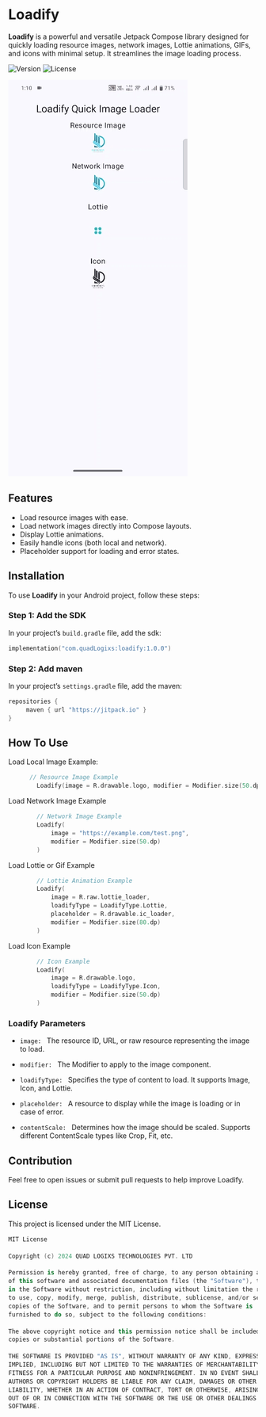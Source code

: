 # Loadify
**Loadify** is a powerful and versatile Jetpack Compose library designed for quickly loading resource images, network images, Lottie animations, GIFs, and icons with minimal setup. It streamlines the image loading process.

![Version](https://img.shields.io/badge/version-1.0.0-blue)
![License](https://img.shields.io/badge/license-MIT-green)

![Alt text](./loadify-ss.gif)

## Features

- Load resource images with ease.
- Load network images directly into Compose layouts.
- Display Lottie animations.
- Easily handle icons (both local and network).
- Placeholder support for loading and error states.

## Installation

To use **Loadify** in your Android project, follow these steps:

### Step 1: Add the SDK 

In your project’s `build.gradle` file, add the sdk:
```kotlin
implementation("com.quadLogixs:loadify:1.0.0")
```
### Step 2: Add maven
In your project’s `settings.gradle` file, add the maven:
```kotlin
repositories {
     maven { url "https://jitpack.io" }
}
```

## How To Use
Load Local Image Example:
```kotlin
      // Resource Image Example
        Loadify(image = R.drawable.logo, modifier = Modifier.size(50.dp))

```
Load Network Image Example
```kotlin
        // Network Image Example
        Loadify(
            image = "https://example.com/test.png",
            modifier = Modifier.size(50.dp)
        )
```
Load Lottie or Gif Example
```kotlin
        // Lottie Animation Example
        Loadify(
            image = R.raw.lottie_loader,
            loadifyType = LoadifyType.Lottie,
            placeholder = R.drawable.ic_loader,
            modifier = Modifier.size(80.dp)
        )
```
Load Icon Example
```kotlin
        // Icon Example
        Loadify(
            image = R.drawable.logo,
            loadifyType = LoadifyType.Icon,
            modifier = Modifier.size(50.dp)
        )
```

### Loadify Parameters

-  `image: ` The resource ID, URL, or raw resource representing the image to load.

-  `modifier: ` The Modifier to apply to the image component.

-  `loadifyType: ` Specifies the type of content to load. It supports Image, Icon, and Lottie.

-  `placeholder: ` A resource to display while the image is loading or in case of error.

-  `contentScale: ` Determines how the image should be scaled. Supports different ContentScale types like Crop, Fit, etc.


## Contribution

Feel free to open issues or submit pull requests to help improve Loadify.

## License

This project is licensed under the MIT License.
```kotlin
MIT License

Copyright (c) 2024 QUAD LOGIXS TECHNOLOGIES PVT. LTD 

Permission is hereby granted, free of charge, to any person obtaining a copy
of this software and associated documentation files (the "Software"), to deal
in the Software without restriction, including without limitation the rights
to use, copy, modify, merge, publish, distribute, sublicense, and/or sell
copies of the Software, and to permit persons to whom the Software is
furnished to do so, subject to the following conditions:

The above copyright notice and this permission notice shall be included in all
copies or substantial portions of the Software.

THE SOFTWARE IS PROVIDED "AS IS", WITHOUT WARRANTY OF ANY KIND, EXPRESS OR
IMPLIED, INCLUDING BUT NOT LIMITED TO THE WARRANTIES OF MERCHANTABILITY,
FITNESS FOR A PARTICULAR PURPOSE AND NONINFRINGEMENT. IN NO EVENT SHALL THE
AUTHORS OR COPYRIGHT HOLDERS BE LIABLE FOR ANY CLAIM, DAMAGES OR OTHER
LIABILITY, WHETHER IN AN ACTION OF CONTRACT, TORT OR OTHERWISE, ARISING FROM,
OUT OF OR IN CONNECTION WITH THE SOFTWARE OR THE USE OR OTHER DEALINGS IN THE
SOFTWARE.
```



